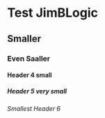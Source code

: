 # Test JimBLogic
## Smaller
### Even Saaller
#### Header 4 small
##### Header 5 very small
###### Smallest Header 6
